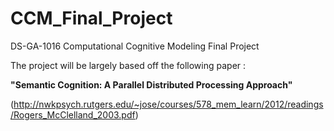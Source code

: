 # CCM_Final_Project
DS-GA-1016 Computational Cognitive Modeling Final Project

The project will be largely based off the following paper :

$\textbf{"Semantic Cognition: A Parallel Distributed Processing Approach"}$

(http://nwkpsych.rutgers.edu/~jose/courses/578_mem_learn/2012/readings/Rogers_McClelland_2003.pdf)


